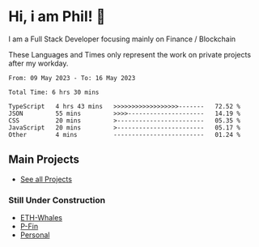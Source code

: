 # Hi, i am Phil! 👋
I am a Full Stack Developer focusing mainly on Finance / Blockchain

These Languages and Times only represent the work on private projects after my workday.
<!--START_SECTION:waka-->

```text
From: 09 May 2023 - To: 16 May 2023

Total Time: 6 hrs 30 mins

TypeScript   4 hrs 43 mins   >>>>>>>>>>>>>>>>>>-------   72.52 %
JSON         55 mins         >>>>---------------------   14.19 %
CSS          20 mins         >------------------------   05.35 %
JavaScript   20 mins         >------------------------   05.17 %
Other        4 mins          -------------------------   01.24 %
```

<!--END_SECTION:waka-->

## Main Projects
- [See all Projects](https://www.github.com/phil-schmidtke/projects)
### Still Under Construction
- [ETH-Whales](https://www.eth-whales.com)
- [P-Fin](https://www.p-fin.de)
- [Personal](https://www.phil-schmidtke.de)
